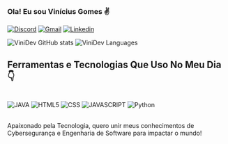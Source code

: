### Ola! Eu sou Vinícius Gomes ✌️

[![Discord](https://img.shields.io/badge/Discord-7289DA?style=for-the-badge&logo=discord&logoColor=white)](https://discordapp.com/users/524642267164573717)
[![Gmail](https://img.shields.io/badge/vogomesoliveira@gmail.com-D14836?style=for-the-badge&logo=gmail&logoColor=white)](https://img.shields.io/badge/vogomesoliveira@gmail.com-D14836?style=for-the-badge&logo=gmail&logoColor=white)
[![Linkedin](https://img.shields.io/badge/LinkedIn-0077B5?style=for-the-badge&logo=linkedin&logoColor=white)](https://www.linkedin.com/in/viniciusg0liveira/)

![ViniDev GitHub stats](https://github-readme-stats.vercel.app/api?username=ViniDev0&show_icons=true&theme=tokyonight)
![ViniDev Languages](https://github-readme-stats.vercel.app/api/top-langs/?username=viniDev0&langs_count=5)
## Ferramentas e Tecnologias Que Uso No Meu Dia 👇
<div style="display: inline_block"><br>
  <img align="center" alt="JAVA" src="  https://img.shields.io/badge/Java-ED8B00?style=for-the-badge&logo=openjdk&logoColor=white">
  <img align="center" alt="HTML5" src="https://img.shields.io/badge/HTML5-E34F26?style=for-the-badge&logo=html5&logoColor=white">
  <img align="center" alt="CSS" src="https://img.shields.io/badge/CSS3-1572B6?style=for-the-badge&logo=css3&logoColor=white">
  <img align="center" alt="JAVASCRIPT" src="https://img.shields.io/badge/JavaScript-323330?style=for-the-badge&logo=javascript&logoColor=F7DF1E">
  <img align="center" alt="Python" src="https://img.shields.io/badge/Python-14354C?style=for-the-badge&logo=python&logoColor=white">
</div></br>

Apaixonado pela Tecnologia, quero unir meus conhecimentos de Cybersegurança e Engenharia de Software para impactar o mundo!

